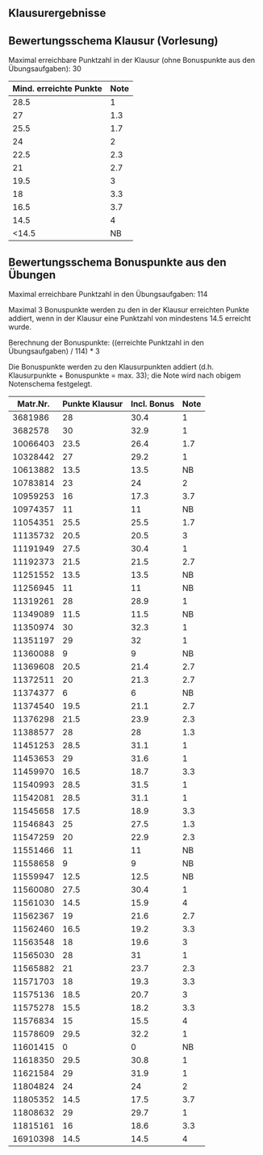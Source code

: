 ## Klausurergebnisse
## Bewertungsschema Klausur (Vorlesung)

Maximal erreichbare Punktzahl in der Klausur (ohne Bonuspunkte aus den Übungsaufgaben): 30


| Mind. erreichte Punkte | Note |
|---|---|
| 28.5 | 1 |
| 27 | 1.3 |
| 25.5 | 1.7 |
| 24 | 2 |
| 22.5 | 2.3 |
| 21 | 2.7 |
| 19.5 | 3 |
| 18 | 3.3 |
| 16.5 | 3.7 |
| 14.5 | 4 |
| <14.5 | NB |

## Bewertungsschema Bonuspunkte aus den Übungen

Maximal erreichbare Punktzahl in den Übungsaufgaben: 114

Maximal 3 Bonuspunkte werden zu den in der Klausur erreichten Punkte addiert, wenn in der Klausur eine Punktzahl von mindestens 14.5 
erreicht wurde.

Berechnung der Bonuspunkte: ((erreichte Punktzahl in den Übungsaufgaben) / 114) * 3

Die Bonuspunkte werden zu den Klausurpunkten addiert (d.h. Klausurpunkte + Bonuspunkte = max. 33); 
die Note wird nach obigem Notenschema festgelegt.

| Matr.Nr. | Punkte Klausur | Incl. Bonus | Note|
|---|---|---|---|
| 3681986 | 28 | 30.4 | 1 |
| 3682578 | 30 | 32.9 | 1 |
| 10066403 | 23.5 | 26.4 | 1.7 |
| 10328442 | 27 | 29.2 | 1 |
| 10613882 | 13.5 | 13.5 | NB |
| 10783814 | 23 | 24 | 2 |
| 10959253 | 16 | 17.3 | 3.7 |
| 10974357 | 11 | 11 | NB |
| 11054351 | 25.5 | 25.5 | 1.7 |
| 11135732 | 20.5 | 20.5 | 3 |
| 11191949 | 27.5 | 30.4 | 1 |
| 11192373 | 21.5 | 21.5 | 2.7 |
| 11251552 | 13.5 | 13.5 | NB |
| 11256945 | 11 | 11 | NB |
| 11319261 | 28 | 28.9 | 1 |
| 11349089 | 11.5 | 11.5 | NB |
| 11350974 | 30 | 32.3 | 1 |
| 11351197 | 29 | 32 | 1 |
| 11360088 | 9 | 9 | NB |
| 11369608 | 20.5 | 21.4 | 2.7 |
| 11372511 | 20 | 21.3 | 2.7 |
| 11374377 | 6 | 6 | NB |
| 11374540 | 19.5 | 21.1 | 2.7 |
| 11376298 | 21.5 | 23.9 | 2.3 |
| 11388577 | 28 | 28 | 1.3 |
| 11451253 | 28.5 | 31.1 | 1 |
| 11453653 | 29 | 31.6 | 1 |
| 11459970 | 16.5 | 18.7 | 3.3 |
| 11540993 | 28.5 | 31.5 | 1 |
| 11542081 | 28.5 | 31.1 | 1 |
| 11545658 | 17.5 | 18.9 | 3.3 |
| 11546843 | 25 | 27.5 | 1.3 |
| 11547259 | 20 | 22.9 | 2.3 |
| 11551466 | 11 | 11 | NB |
| 11558658 | 9 | 9 | NB |
| 11559947 | 12.5 | 12.5 | NB |
| 11560080 | 27.5 | 30.4 | 1 |
| 11561030 | 14.5 | 15.9 | 4 |
| 11562367 | 19 | 21.6 | 2.7 |
| 11562460 | 16.5 | 19.2 | 3.3 |
| 11563548 | 18 | 19.6 | 3 |
| 11565030 | 28 | 31 | 1 |
| 11565882 | 21 | 23.7 | 2.3 |
| 11571703 | 18 | 19.3 | 3.3 |
| 11575136 | 18.5 | 20.7 | 3 |
| 11575278 | 15.5 | 18.2 | 3.3 |
| 11576834 | 15 | 15.5 | 4 |
| 11578609 | 29.5 | 32.2 | 1 |
| 11601415 | 0 | 0 | NB |
| 11618350 | 29.5 | 30.8 | 1 |
| 11621584 | 29 | 31.9 | 1 |
| 11804824 | 24 | 24 | 2 |
| 11805352 | 14.5 | 17.5 | 3.7 |
| 11808632 | 29 | 29.7 | 1 |
| 11815161 | 16 | 18.6 | 3.3 |
| 16910398 | 14.5 | 14.5 | 4 |
